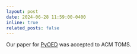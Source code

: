 ```yaml
---
layout: post
date: 2024-06-28 11:59:00-0400
inline: true
related_posts: false
---
```


Our paper for <a href="https://gitlab.com/ahmedattia/pyoed/">PyOED</a> was accepted to ACM TOMS.
